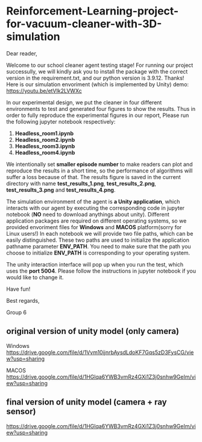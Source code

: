 # Reinforcement-Learning-project-for-vacuum-cleaner-with-3D-simulation

Dear reader,

Welcome to our school cleaner agent testing stage! For running our project successully, we will kindly ask you to install the package with the correct version in the requirement.txt, and our python version is 3.9.12. Thanks! Here is our simulation envoriment (which is implemented by Unity) demo: https://youtu.be/etVIk2LVWXc

In our experimental design, we put the cleaner in four different environments to test and generated four figures to show the results. Thus in order to fully reproduce the experimental figures in our report, Please run the following jupyter notebook  respectively:

1. **Headless_room1.ipynb**
2. **Headless_room2.ipynb**
3. **Headless_room3.ipynb**
4. **Headless_room4.ipynb**

We intentionally set **smaller episode number** to make readers can plot and reproduce the results in a short time, so the performance of algorithms will suffer a loss because of that. The results figure is saved in the current directory with name **test\_results\_1.png**, **test\_results\_2.png**, **test\_results\_3.png** and **test\_results\_4.png**. 

The simulation environment of the agent is **a Unity application**, which interacts with our agent by executing the corresponding code in jupyter notebook (**NO** need to download anythings about unity). Different application packages are required on different operating systems, so we provided envoriment files for **Windows** and **MACOS** platform(sorry for Linux users!) In each notebook we will provide two file paths, which can be easily distinguished. These two paths are used to initialize the application pathname parameter **ENV_PATH**. You need to make sure that the path you choose to initialize **ENV_PATH** is corresponding to your operating system.

The unity interaction interface will pop up when you run the test, which uses the **port 5004**. Please follow the instructions in jupyter notebook if you would like to change it.

Have fun!

Best regards,

Group 6


## original version of unity model (only camera)
Windows 
https://drive.google.com/file/d/1Vvm10ijnrbAysdLdoKF7Gqs5zD3FysCG/view?usp=sharing

MACOS 
https://drive.google.com/file/d/1HGlqa6YWB3vmRz4GXi1Z3j0snhw9GeIm/view?usp=sharing


## final version of unity model (camera + ray sensor)
https://drive.google.com/file/d/1HGlqa6YWB3vmRz4GXi1Z3j0snhw9GeIm/view?usp=sharing
